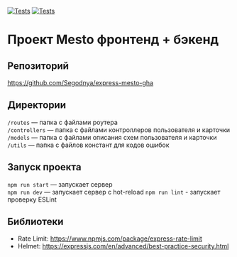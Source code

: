 [![Tests](../../actions/workflows/tests-13-sprint.yml/badge.svg)](../../actions/workflows/tests-13-sprint.yml) [![Tests](../../actions/workflows/tests-14-sprint.yml/badge.svg)](../../actions/workflows/tests-14-sprint.yml)

# Проект Mesto фронтенд + бэкенд

## Репозиторий

https://github.com/Segodnya/express-mesto-gha

## Директории

`/routes` — папка с файлами роутера  
`/controllers` — папка с файлами контроллеров пользователя и карточки  
`/models` — папка с файлами описания схем пользователя и карточки
`/utils` — папка с файлов констант для кодов ошибок

## Запуск проекта

`npm run start` — запускает сервер  
`npm run dev` — запускает сервер с hot-reload
`npm run lint` - запускает проверку ESLint

## Библиотеки

- Rate Limit: https://www.npmjs.com/package/express-rate-limit
- Helmet: https://expressjs.com/en/advanced/best-practice-security.html
